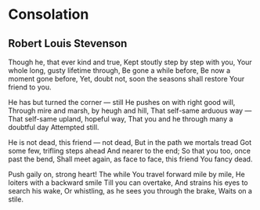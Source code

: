 # Consolation
## Robert Louis Stevenson
Though he, that ever kind and true,
Kept stoutly step by step with you,
Your whole long, gusty lifetime through,
Be gone a while before,
Be now a moment gone before,
Yet, doubt not, soon the seasons shall restore
Your friend to you.

He has but turned the corner — still
He pushes on with right good will,
Through mire and marsh, by heugh and hill,
That self-same arduous way —
That self-same upland, hopeful way,
That you and he through many a doubtful day
Attempted still.

He is not dead, this friend — not dead,
But in the path we mortals tread
Got some few, trifling steps ahead
And nearer to the end;
So that you too, once past the bend,
Shall meet again, as face to face, this friend
You fancy dead.

Push gaily on, strong heart! The while
You travel forward mile by mile,
He loiters with a backward smile
Till you can overtake,
And strains his eyes to search his wake,
Or whistling, as he sees you through the brake,
Waits on a stile.